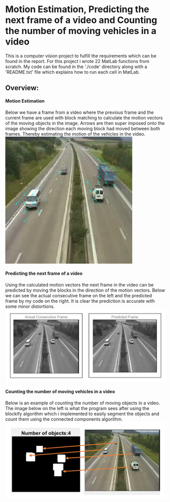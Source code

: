 # Motion Estimation, Predicting the next frame of a video and Counting the number of moving vehicles in a video

This is a computer vision project to fulfill the requirements which can be found in the report. For this project i wrote 22 MatLab functions from scratch. 
My code can be found in the './code' directory along with a 'README.txt' file which explains how to run each cell in MatLab.

## Overview:
#### Motion Estimation
Below we have a frame from a video where the previous frame and the current frame are used with block matching to calculate the motion vectors of the moving objects in the image. Arrows are then super imposed onto the image showing the direction each moving block had moved between both frames. Thereby estimating the motion of the vehicles in the video.
<img src="https://github.com/HarrishanSK/MotionEstimation/blob/master/images/motionField.jpg" alt="alt text" width ="400" height ="400">

#### Predicting the next frame of a video
Using the calculated motion vectors the next frame in the video can be predicted by moving the blocks in the direction of the motion vectors. Below we can see the actual consecutive frame on the left and the predicted frame by my code on the right. It is clear the prediction is accurate with some minor distortions.
<img src="https://github.com/HarrishanSK/MotionEstimation/blob/master/images/predictedFrame.png" alt="alt text">

#### Counting the number of moving vehicles in a video
Below is an example of counting the number of moving objects in a video. The image below on the left is what the program sees after using the blockify algorithm which i implemented to easily segment the objects and count them using the connected components algorithm.
<img src="https://github.com/HarrishanSK/MotionEstimation/blob/master/images/counting.png" alt="alt text">

